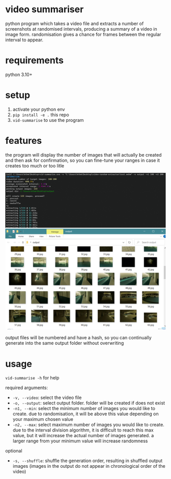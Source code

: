 # video summariser
python program which takes a video file and extracts a number of screenshots at randomised intervals, producing a summary of a video in image form. randomisation gives a chance for frames between the regular interval to appear.

# requirements
python 3.10+

# setup
1. activate your python env
2. `pip install -e .` this repo
3. `vid-summarise` to use the program

# features
the program will display the number of images that will actually be created and then ask for confirmation, so you can fine-tune your ranges in case it creates too much or too litle

![](./readme-img/1.png)
![](./readme-img/2.png)

output files will be numbered and have a hash, so you can continually generate into the same output folder without overwriting

# usage
`vid-summarise -h` for help

required arguments:

- `-v, --video`: select the video file
- `-o, --output`: select output folder. folder will be created if does not exist
- `-n1, --min`: select the minimum number of images you would like to create. due to randomisation, it will be above this value depending on your maximum chosen value
- `-n2, --max`: select maximum number of images you would like to create. due to the interval division algorithm, it is difficult to reach this max value, but it will increase the actual number of images generated. a larger range from your minimum value will increase randomness

optional

- `-s, --shuffle`: shuffle the generation order, resulting in shuffled output images (images in the output do not appear in chronological order of the video)
